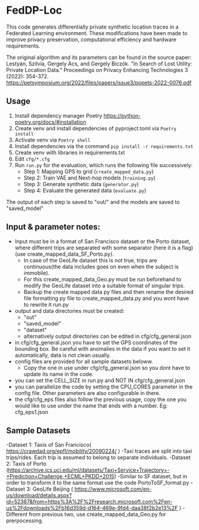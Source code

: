 # FedDP-Loc
This code generates differentially private synthetic location traces in a Federated Learning environment. These modifications have been made to improve privacy preservation, computational efficiency and hardware requirements. 

The original algorithm and its parameters can be found in the source paper:
Lestyán, Szilvia, Gergely Ács, and Gergely Biczók. "In Search of Lost Utility: Private Location Data." Proceedings on Privacy Enhancing Technologies 3 (2022): 354-372.
https://petsymposium.org/2022/files/papers/issue3/popets-2022-0076.pdf

## Usage
1. Install dependency manager Poetry https://python-poetry.org/docs/#installation
2. Create venv and install dependencies of pyproject.toml via `Poetry install`
3. Activate venv via `Poetry shell`
4. Install dependencies via the command `pip install -r requirements.txt`
5. Create venv with libraries in requirements.txt
6. Edit `cfg/*.cfg`
7. Run `run.py` for the evaluation, which runs the following file successively:
    - Step 1: Mapping GPS to grid (`create_mapped_data.py`)
    - Step 2: Train VAE and Next-hop models (`training.py`)
    - Step 3: Generate synthetic data (`generator.py`)
    - Step 4: Evaluate the generated data (`evaluate.py`)

The output of each step is saved to "out/" and the models are saved to "saved_model"

## Input & parameter notes:
- Input must be in a format of San Francisco dataset or the Porto dataset, where different trips are separated with some separator (here it is a flag) (use create_mapped_data_SF_Porto.py).
    - In case of the GeoLife dataset this is not true, trips are continuous(the data includes goes on even when the subject is immobile).
    - For this create_mapped_data_Geo.py must be run beforehand to modify the GeoLife dataset into a suitable format of singular trips.
    - Backup the create mapped data py files and then rename the desired file formatting py file to create_mapped_data.py and you wont have to rewrite it run.py
- output and data directories must be created:
    - "out"
    - "saved_model"
    - "dataset"
    - alternatively output directories can be edited in cfg/cfg_general.json
- in cfg/cfg_general.json you have to set the GPS coordinates of the bounding box. Be careful with anomalies in the data if you want to set it automatically, data is not clean usually. 
- config files are provided for all sample datasets beloww.
    - Copy the one in use under cfg/cfg_general.json so you dont have to update its name in the code. 
- you can set the CELL_SIZE in run.py and NOT IN cfg/cfg_general.json
- you can parallelize the code by setting the CPU_CORES parameter in the config file. Other parameters are also configurable in there.
- the cfg/cfg_eps files also follow the previous usage, copy the one you would like to use under the name that ends with a number. Eg: cfg_eps1.json

## Sample Datasets
-Dataset 1: Taxis of San Francisco( https://crawdad.org/epfl/mobility/20090224/ )
    -Taxi traces are split into taxi trips/rides. Each trip is assumed to belong to separate individuals. 
-Dataset 2: Taxis of Porto (https://archive.ics.uci.edu/ml/datasets/Taxi+Service+Trajectory+-+Prediction+Challenge,+ECML+PKDD+2015)
    -Similar to SF dataset, but in order to transform it to the same format use the code PortoToSF_format.py
-Dataset 3: GeoLife Beijing ( https://www.microsoft.com/en-us/download/details.aspx?id=52367&from=https%3A%2F%2Fresearch.microsoft.com%2Fen-us%2Fdownloads%2Fb16d359d-d164-469e-9fd4-daa38f2b2e13%2F )
    -Different from previous two, use create_mapped_data_Geo.py for prerpocessing.

